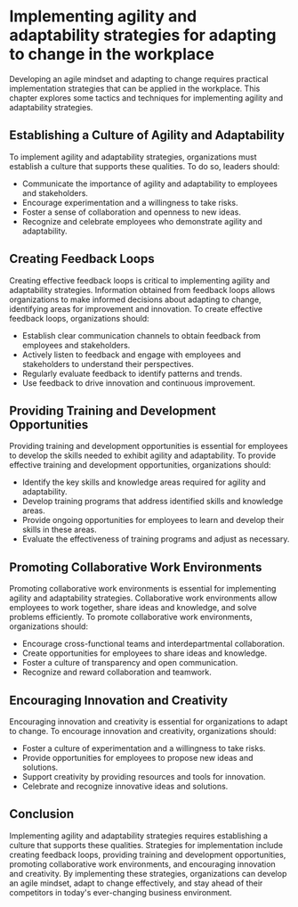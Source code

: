 Implementing agility and adaptability strategies for adapting to change in the workplace
===================================================================================================================

Developing an agile mindset and adapting to change requires practical implementation strategies that can be applied in the workplace. This chapter explores some tactics and techniques for implementing agility and adaptability strategies.

Establishing a Culture of Agility and Adaptability
--------------------------------------------------

To implement agility and adaptability strategies, organizations must establish a culture that supports these qualities. To do so, leaders should:

* Communicate the importance of agility and adaptability to employees and stakeholders.
* Encourage experimentation and a willingness to take risks.
* Foster a sense of collaboration and openness to new ideas.
* Recognize and celebrate employees who demonstrate agility and adaptability.

Creating Feedback Loops
-----------------------

Creating effective feedback loops is critical to implementing agility and adaptability strategies. Information obtained from feedback loops allows organizations to make informed decisions about adapting to change, identifying areas for improvement and innovation. To create effective feedback loops, organizations should:

* Establish clear communication channels to obtain feedback from employees and stakeholders.
* Actively listen to feedback and engage with employees and stakeholders to understand their perspectives.
* Regularly evaluate feedback to identify patterns and trends.
* Use feedback to drive innovation and continuous improvement.

Providing Training and Development Opportunities
------------------------------------------------

Providing training and development opportunities is essential for employees to develop the skills needed to exhibit agility and adaptability. To provide effective training and development opportunities, organizations should:

* Identify the key skills and knowledge areas required for agility and adaptability.
* Develop training programs that address identified skills and knowledge areas.
* Provide ongoing opportunities for employees to learn and develop their skills in these areas.
* Evaluate the effectiveness of training programs and adjust as necessary.

Promoting Collaborative Work Environments
-----------------------------------------

Promoting collaborative work environments is essential for implementing agility and adaptability strategies. Collaborative work environments allow employees to work together, share ideas and knowledge, and solve problems efficiently. To promote collaborative work environments, organizations should:

* Encourage cross-functional teams and interdepartmental collaboration.
* Create opportunities for employees to share ideas and knowledge.
* Foster a culture of transparency and open communication.
* Recognize and reward collaboration and teamwork.

Encouraging Innovation and Creativity
-------------------------------------

Encouraging innovation and creativity is essential for organizations to adapt to change. To encourage innovation and creativity, organizations should:

* Foster a culture of experimentation and a willingness to take risks.
* Provide opportunities for employees to propose new ideas and solutions.
* Support creativity by providing resources and tools for innovation.
* Celebrate and recognize innovative ideas and solutions.

Conclusion
----------

Implementing agility and adaptability strategies requires establishing a culture that supports these qualities. Strategies for implementation include creating feedback loops, providing training and development opportunities, promoting collaborative work environments, and encouraging innovation and creativity. By implementing these strategies, organizations can develop an agile mindset, adapt to change effectively, and stay ahead of their competitors in today's ever-changing business environment.
